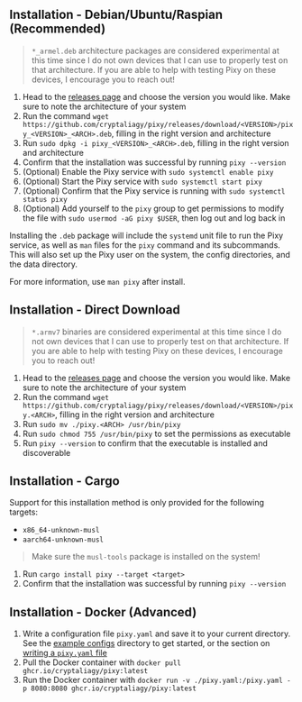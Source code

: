 ## Installation - Debian/Ubuntu/Raspian (Recommended)

> `*_armel.deb` architecture packages are considered experimental at this time since I do not own devices that I can use to properly test on that architecture. If you are able to help with testing Pixy on these devices, I encourage you to reach out!

1. Head to the [releases page](https://github.com/cryptaliagy/pixy/releases/latest) and choose the version you would like. Make sure to note the architecture of your system
1. Run the command `wget https://github.com/cryptaliagy/pixy/releases/download/<VERSION>/pixy_<VERSION>_<ARCH>.deb`, filling in the right version and architecture
1. Run `sudo dpkg -i pixy_<VERSION>_<ARCH>.deb`, filling in the right version and architecture
1. Confirm that the installation was successful by running `pixy --version`
1. (Optional) Enable the Pixy service with `sudo systemctl enable pixy`
1. (Optional) Start the Pixy service with `sudo systemctl start pixy`
1. (Optional) Confirm that the Pixy service is running with `sudo systemctl status pixy`
1. (Optional) Add yourself to the `pixy` group to get permissions to modify the file with `sudo usermod -aG pixy $USER`, then log out and log back in

Installing the `.deb` package will include the `systemd` unit file to run the Pixy service, as well as `man` files for the `pixy` command and its subcommands. This will also set up the Pixy user on the system, the config directories, and the data directory.

For more information, use `man pixy` after install.

## Installation - Direct Download

> `*.armv7` binaries are considered experimental at this time since I do not own devices that I can use to properly test on that architecture. If you are able to help with testing Pixy on these devices, I encourage you to reach out!

1. Head to the [releases page](https://github.com/cryptaliagy/pixy/releases/latest) and choose the version you would like. Make sure to note the architecture of your system
1. Run the command `wget https://github.com/cryptaliagy/pixy/releases/download/<VERSION>/pixy.<ARCH>`, filling in the right version and architecture
1. Run `sudo mv ./pixy.<ARCH> /usr/bin/pixy`
1. Run `sudo chmod 755 /usr/bin/pixy` to set the permissions as executable
1. Run `pixy --version` to confirm that the executable is installed and discoverable

## Installation - Cargo

Support for this installation method is only provided for the following targets:

- `x86_64-unknown-musl`
- `aarch64-unknown-musl`

> Make sure the `musl-tools` package is installed on the system!

1. Run `cargo install pixy --target <target>`
1. Confirm that the installation was successful by running `pixy --version`

## Installation - Docker (Advanced)

1. Write a configuration file `pixy.yaml` and save it to your current directory. See the [example configs](/example-configs/) directory to get started, or the section on [writing a `pixy.yaml` file](#writing-a-pixyyaml-file)
1. Pull the Docker container with `docker pull ghcr.io/cryptaliagy/pixy:latest`
1. Run the Docker container with `docker run -v ./pixy.yaml:/pixy.yaml -p 8080:8080 ghcr.io/cryptaliagy/pixy:latest`
